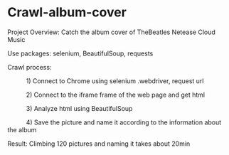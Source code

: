 # Crawl-album-cover
Project Overview: Catch the album cover of TheBeatles Netease Cloud Music  

Use packages: selenium, BeautifulSoup, requests  

Crawl process:   

&emsp;&emsp;&emsp;1) Connect to Chrome using selenium .webdriver, request url  

&emsp;&emsp;&emsp;2) Connect to the iframe frame of the web page and get html  

&emsp;&emsp;&emsp;3) Analyze html using BeautifulSoup  

&emsp;&emsp;&emsp;4) Save the picture and name it according to the information about the album  

Result: Climbing 120 pictures and naming it takes about 20min
